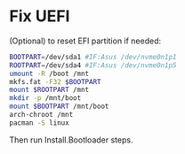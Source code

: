 # Fix UEFI

(Optional) to reset EFI partition if needed:

```sh
BOOTPART=/dev/sda1 #IF:Asus /dev/nvme0n1p1
ROOTPART=/dev/sda4 #IF:Asus /dev/nvme0n1p5
umount -R /boot /mnt
mkfs.fat -F32 $BOOTPART
mount $ROOTPART /mnt
mkdir -p /mnt/boot
mount $BOOTPART /mnt/boot
arch-chroot /mnt
pacman -S linux
```

Then run Install.Bootloader steps.
